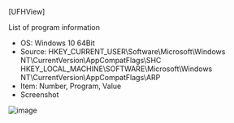[UFHView]  

List of program information  

- OS: Windows 10 64Bit
- Source: HKEY_CURRENT_USER\Software\Microsoft\Windows NT\CurrentVersion\AppCompatFlags\SHC  
HKEY_LOCAL_MACHINE\\SOFTWARE\Microsoft\Windows NT\CurrentVersion\AppCompatFlags\ARP  
- Item: Number, Program, Value
- Screenshot  

![image](https://user-images.githubusercontent.com/69110090/95334808-895e6880-08e9-11eb-81e7-ec13554e30a4.png)
